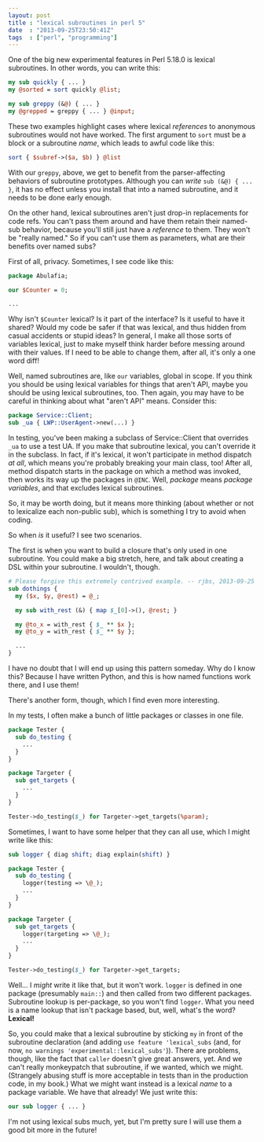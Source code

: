 ```yaml
---
layout: post
title : "lexical subroutines in perl 5"
date  : "2013-09-25T23:50:41Z"
tags  : ["perl", "programming"]
---
```

One of the big new experimental features in Perl 5.18.0 is lexical subroutines.
In other words, you can write this:

```perl
my sub quickly { ... }
my @sorted = sort quickly @list;

my sub greppy (&@) { ... }
my @grepped = greppy { ... } @input;
```

These two examples highlight cases where lexical *references* to anonymous
subroutines would not have worked.  The first argument to `sort` must be a
block or a subroutine *name*, which leads to awful code like this:

```perl
sort { $subref->($a, $b) } @list
```

With our `greppy`, above, we get to benefit from the parser-affecting behaviors
of subroutine prototypes.  Although you can *write* `sub (&@) { ... }`, it has
no effect unless you install that into a named subroutine, and it needs to be
done early enough.

On the other hand, lexical subroutines aren't just drop-in replacements for
code refs.  You can't pass them around and have them retain their named-sub
behavior, because you'll still just have a *reference* to them.  They won't be
"really named."  So if you can't use them as parameters, what are their
benefits over named subs?

First of all, privacy.  Sometimes, I see code like this:

```perl
package Abulafia;

our $Counter = 0;

...
```

Why isn't `$Counter` lexical?  Is it part of the interface?  Is it useful to
have it shared?  Would my code be safer if that was lexical, and thus hidden
from casual accidents or stupid ideas?  In general, I make all those sorts of
variables lexical, just to make myself think harder before messing around with
their values.  If I need to be able to change them, after all, it's only a one
word diff!

Well, named subroutines are, like `our` variables, global in scope.  If you
think you should be using lexical variables for things that aren't API, maybe
you should be using lexical subroutines, too.  Then again, you may have to be
careful in thinking about what "aren't API" means.  Consider this:

```perl
package Service::Client;
sub _ua { LWP::UserAgent->new(...) }
```

In testing, you've been making a subclass of Service::Client that overrides
`_ua` to use a test UA.  If you make that subroutine lexical, you can't
override it in the subclass.  In fact, if it's lexical, it won't participate in
method dispatch *at all*, which means you're probably breaking your main class,
too!  After all, method dispatch starts in the package on which a method was
invoked, then works its way up the packages in `@INC`.  Well, *package* means
*package variables*, and that excludes lexical subroutines.

So, it may be worth doing, but it means more thinking (about whether or not to
lexicalize each non-public sub), which is something I try to avoid when coding.

So when *is* it useful?  I see two scenarios.

The first is when you want to build a closure that's only used in one
subroutine.  You could make a big stretch, here, and talk about creating a DSL
within your subroutine.  I wouldn't, though.

```perl
# Please forgive this extremely contrived example. -- rjbs, 2013-09-25
sub dothings {
  my ($x, $y, @rest) = @_;

  my sub with_rest (&) { map $_[0]->(), @rest; }

  my @to_x = with_rest { $_ ** $x };
  my @to_y = with_rest { $_ ** $y };

  ...
}
```

I have no doubt that I will end up using this pattern someday.  Why do I know
this?  Because I have written Python, and this is how named functions work
there, and I use them!

There's another form, though, which I find even more interesting.

In my tests, I often make a bunch of little packages or classes in one file.

```perl
package Tester {
  sub do_testing {
    ...
  }
}

package Targeter {
  sub get_targets {
    ...
  }
}

Tester->do_testing($_) for Targeter->get_targets(%param);
```

Sometimes, I want to have some helper that they can all use, which I might
write like this:

```perl
sub logger { diag shift; diag explain(shift) }

package Tester {
  sub do_testing {
    logger(testing => \@_);
    ...
  }
}

package Targeter {
  sub get_targets {
    logger(targeting => \@_);
    ...
  }
}

Tester->do_testing($_) for Targeter->get_targets;
```

Well… I *might* write it like that, but it won't work.  `logger` is defined in
one package (presumably `main::`) and then called from two different packages.
Subroutine lookup is per-package, so you won't find `logger`.  What you need is
a name lookup that isn't package based, but, well, what's the word?
**Lexical!**

So, you could make that a lexical subroutine by sticking `my` in front of the
subroutine declaration (and adding `use feature 'lexical_subs` (and, for now,
`no warnings 'experimental::lexical_subs'`)).  There are problems, though, like
the fact that `caller` doesn't give great answers, yet.  And we can't really
monkeypatch that subroutine, if we wanted, which we might.  (Strangely abusing
stuff is more acceptable in tests than in the production code, in my book.)
What we might want instead is a lexical *name* to a package variable.  We have
that already!  We just write this:

```perl
our sub logger { ... }
```

I'm not using lexical subs much, yet, but I'm pretty sure I will use them a
good bit more in the future!

